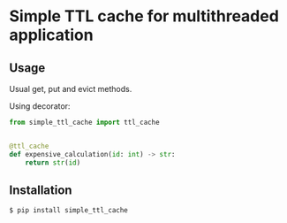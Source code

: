 # Simple TTL cache for multithreaded application

## Usage

Usual get, put and evict methods.

Using decorator:

```python
from simple_ttl_cache import ttl_cache


@ttl_cache
def expensive_calculation(id: int) -> str:
    return str(id)
```

## Installation

```shell
$ pip install simple_ttl_cache
```
